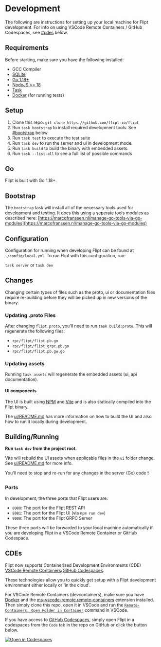 # Development

The following are instructions for setting up your local machine for Flipt development. For info on using VSCode Remote Containers / GitHub Codespaces, see [#cdes](#cdes) below.

## Requirements

Before starting, make sure you have the following installed:

- GCC Compiler
- [SQLite](https://sqlite.org/index.html)
- [Go 1.18+](https://golang.org/doc/install)
- [NodeJS >= 18](https://nodejs.org/en/)
- [Task](https://taskfile.dev/#/)
- [Docker](https://docs.docker.com/install/) (for running tests)

## Setup

1. Clone this repo: `git clone https://github.com/flipt-io/flipt`
1. Run `task bootstrap` to install required development tools. See [#bootstrap](#bootstrap) below.
1. Run `task test` to execute the test suite
1. Run `task dev` to run the server and ui in development mode.
1. Run `task build` to build the binary with embedded assets.
1. Run `task --list-all` to see a full list of possible commands

## Go

Flipt is built with Go 1.18+.

## Bootstrap

The `bootstrap` task will install all of the necessary tools used for development and testing. It does this using a seperate tools modules as described here: [https://marcofranssen.nl/manage-go-tools-via-go-modules](https://marcofranssen.nl/manage-go-tools-via-go-modules)

## Configuration

Configuration for running when developing Flipt can be found at `./config/local.yml`. To run Flipt with this configuration, run:

`task server` or `task dev`

## Changes

Changing certain types of files such as the proto, ui or documentation files require re-building before they will be picked up in new versions of the binary.

### Updating .proto Files

After changing `flipt.proto`, you'll need to run `task build:proto`. This will regenerate the following files:

- `rpc/flipt/flipt.pb.go`
- `rpc/flipt/flipt_grpc.pb.go`
- `rpc/flipt/flipt.pb.gw.go`

### Updating assets

Running `task assets` will regenerate the embedded assets (ui, api documentation).

#### UI components

The UI is built using [NPM](https://nodejs.org/en/) and [Vite](https://vitejs.dev/) and is also statically compiled into the Flipt binary.

The [ui/README.md](https://github.com/flipt-io/flipt/tree/main/ui/README.md) has more information on how to build the UI and also how to run it locally during development.

## Building/Running

**Run `task dev` from the project root.**

Vite will rebuild the UI assets when applicable files in the `ui` folder change. See [ui/README.md](https://github.com/flipt-io/flipt/tree/main/ui/README.md) for more info.

You'll need to stop and re-run for any changes in the server (Go) code :exclamation:

### Ports

In development, the three ports that Flipt users are:

- `8080`: The port for the Flipt REST API
- `8081`: The port for the Flipt UI (via `npm run dev`)
- `9000`: The port for the Flipt GRPC Server

These three ports will be forwarded to your local machine automatically if you are developing Flipt in a VSCode Remote Container or GitHub Codespace.

## CDEs

Flipt now supports Containerized Development Environments (CDE) [VSCode Remote Containers](https://github.com/Microsoft/vscode-dev-containers)/[GitHub Codespaces](https://github.com/features/codespaces).

These technologies allow you to quickly get setup with a Flipt development environment either locally or 'in the cloud'.

For VSCode Remote Containers (devcontainers), make sure you have [Docker](https://www.docker.com/get-started) and the [ms-vscode-remote.remote-containers](https://marketplace.visualstudio.com/items?itemName=ms-vscode-remote.remote-containers) extension installed. Then simply clone this repo, open it in VSCode and run the [`Remote-Containers: Open Folder in Container`](https://code.visualstudio.com/docs/remote/containers#_quick-start-open-an-existing-folder-in-a-container) command in VSCode.

If you have access to [GitHub Codespaces](https://github.com/features/codespaces), simply open Flipt in a codespaces from the `Code` tab in the repo on GitHub or click the button below.

[![Open in Codespaces](https://github.com/codespaces/badge.svg)](https://github.com/codespaces/new/?repo=flipt-io/flipt)
